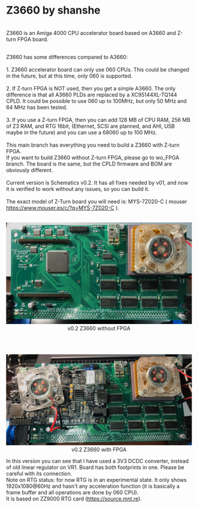 # Z3660 by shanshe

<br>Z3660 is an Amiga 4000 CPU accelerator board based on A3660 and Z-turn FPGA board.

<br>Z3660 has some differences compared to A3660:
<br>
<br>1. Z3660 accelerator board can only use 060 CPUs. This could be changed in the future, but at this time, only 060 is supported.
<br>
<br>2. If Z-turn FPGA is NOT used, then you get a simple A3660. The only difference is that all A3660 PLDs are replaced by a XC95144XL-TQ144 CPLD. It could be possible to use 060 up to 100MHz, but only 50 MHz and 64 MHz has been tested.
<br>
<br>3. If you use a Z-turn FPGA, then you can add 128 MB of CPU RAM, 256 MB of Z3 RAM, and RTG 16bit, (Ethernet, SCSI are planned, and AHI, USB maybe in the future) and you can use a 68060 up to 100 MHz.
<br>
<br>This main branch has everything you need to build a Z3660 with Z-turn FPGA.
<br>If you want to build Z3660 without Z-turn FPGA, please go to wo_FPGA branch. The board is the same, but the CPLD firmware and BOM are obviously different.
<br>
<br>Current version is Schematics v0.2. It has all fixes needed by v01, and now it is verified to work without any issues, so you can build it.
<br>
<br>The exact model of Z-Turn board you will need is: MYS-7Z020-C ( mouser https://www.mouser.es/c/?q=MYS-7Z020-C ).
<br>
<br><p style="text-align:center;"><img src="./Images/Z3660_top_v02.jpg" alt="Z3660_top_v02.jpg" style="width:800px;"><br>v0.2 Z3660 without FPGA</br></p>
<br>
<br><p style="text-align:center;"><img src="./Images/Z3660_ZTURN_top_v02.jpg" alt="Z3660_ZTURN_top_v02.jpg" style="width:800px;"><br>v0.2 Z3660 with FPGA</br></p>
In this version you can see that I have used a 3V3 DCDC converter, instead of old linear regulator on VR1. Board has both footprints in one. Please be careful with its connection.
<br>Note on RTG status: for now RTG is in an experimental state. It only shows 1920x1080@60Hz and hasn't any acceleration function (it is basically a frame buffer and all operations are done by 060 CPU).
<br>It is based on ZZ9000 RTG card (https://source.mnt.re).
